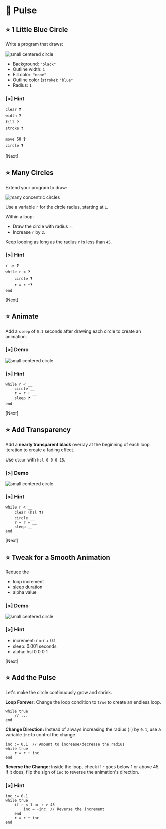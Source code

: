 # 🧿 Pulse

## ⭐ 1 Little Blue Circle

Write a program that draws:

![small centered circle](img/pulse-step-1.svg)

- Background: `"black"`
- Outline width: `1`
- Fill color: `"none"`
- Outline color (`stroke`): `"blue"`
- Radius: `1`

### [>] Hint

```evy
clear ❓
width ❓
fill ❓
stroke ❓

move 50 ❓
circle ❓
```

[Next]

## ⭐ Many Circles

Extend your program to draw:

![many concentric circles](img/pulse-step-2.svg)

Use a variable `r` for the circle radius, starting at `1`.

Within a loop:

- Draw the circle with radius `r`.
- Increase `r` by `2`.

Keep looping as long as the radius `r` is less than `45`.

### [>] Hint

```evy
r := ❓
while r < ❓
	circle ❓
	r = r +❓
end
```

[Next]

## ⭐ Animate

Add a `sleep` of `0.1` seconds after drawing each circle to create an
animation.

### [>] Demo

![small centered circle](img/pulse-step-3.gif)

### [>] Hint

```evy
while r < __
	circle __
	r = r + __
	sleep ❓
end
```

[Next]

## ⭐ Add Transparency

Add a **nearly transparent black** overlay at the beginning of each loop
iteration to create a fading effect.

Use `clear` with `hsl 0 0 0 15`.

### [>] Demo

![small centered circle](img/pulse-step-4.gif)

### [>] Hint

```evy
while r < __
	clear (hsl ❓)
	circle __
	r = r + __
	sleep __
end
```

[Next]

## ⭐ Tweak for a Smooth Animation

Reduce the

- loop increment
- sleep duration
- alpha value

### [>] Demo

![small centered circle](img/pulse-step-5.gif)

### [>] Hint

- increment: r = r + 0.1
- sleep: 0.001 seconds
- alpha: hsl 0 0 0 1

[Next]

## ⭐ Add the Pulse

Let's make the circle continuously grow and shrink.

**Loop Forever:** Change the loop condition to `true` to create an endless loop.

```evy
while true
    // ...
end
```

**Change Direction:** Instead of always increasing the radius (`r`) by `0.1`,
use a variable `inc` to control the change.

```evy
inc := 0.1  // Amount to increase/decrease the radius
while true
    r = r + inc
end
```

**Reverse the Change:** Inside the loop, check if `r` goes below 1 or above 45.
If it does, flip the sign of `inc` to reverse the animation's direction.

### [>] Hint

```evy
inc := 0.1
while true
    if r < 1 or r > 45
        inc = -inc  // Reverse the increment
    end
    r = r + inc
end
```
